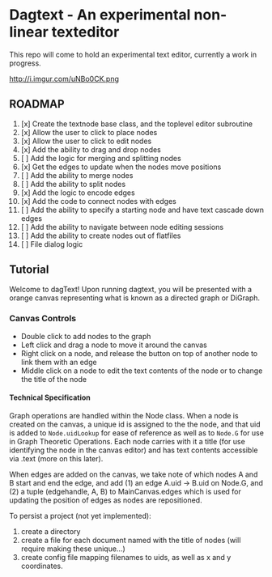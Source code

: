 # Dagtext - An experimental non-linear texteditor

This repo will come to hold an experimental text editor, currently a work in progress.

http://i.imgur.com/uNBo0CK.png


## ROADMAP

1. [x] Create the textnode base class, and the toplevel editor subroutine
2. [x] Allow the user to click to place nodes
3. [x] Allow the user to click to edit nodes
4. [x] Add the ability to drag and drop nodes
5. [ ] Add the logic for merging and splitting nodes
6. [x] Get the edges to update when the nodes move positions
7. [ ] Add the ability to merge nodes
8. [ ] Add the ability to split nodes
9. [x] Add the logic to encode edges
10. [x] Add the code to connect nodes with edges
11. [ ] Add the ability to specify a starting node and have text cascade down edges
12. [ ] Add the ability to navigate between node editing sessions
13. [ ] Add the ability to create nodes out of flatfiles
14. [ ] File dialog logic

## Tutorial

Welcome to dagText! Upon running dagtext, you will be presented with a orange canvas representing what is known as a directed graph or DiGraph.

### Canvas Controls

- Double click to add nodes to the graph
- Left click and drag a node to move it around the canvas
- Right click on a node, and release the button on top of another node to link them with an edge
- Middle click on a node to edit the text contents of the node or to change the title of the node

#### Technical Specification

Graph operations are handled within the Node class. When a node is created on the canvas, a unique id is assigned to the the node, and that uid is added to `Node.uidLookup` for ease of reference as well as to `Node.G` for use in Graph Theoretic Operations. Each node carries with it a title (for use identifying the node in the canvas editor) and has text contents accessible via <Node>.text (more on this later). 

When edges are added on the canvas, we take note of which nodes A and B start and end the edge, and add (1) an edge A.uid -> B.uid on Node.G, and (2) a tuple (edgehandle, A, B) to MainCanvas.edges which is used for updating the position of edges as nodes are repositioned. 


To persist a project (not yet implemented):

1. create a directory
2. create a file for each document named with the title of nodes (will require making these unique...)
3. create config file mapping filenames to uids, as well as x and y coordinates.
